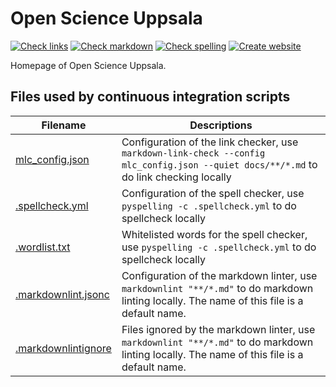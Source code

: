 # Open Science Uppsala

<!-- markdownlint-disable MD013 -->

[![Check links](https://github.com/open-science-uppsala/open_science_uppsala/actions/workflows/check_links.yaml/badge.svg?branch=master)](https://github.com/open-science-uppsala/open_science_uppsala/actions/workflows/check_links.yaml)
[![Check markdown](https://github.com/open-science-uppsala/open_science_uppsala/actions/workflows/check_markdown.yaml/badge.svg?branch=master)](https://github.com/open-science-uppsala/open_science_uppsala/actions/workflows/check_markdown.yaml)
[![Check spelling](https://github.com/open-science-uppsala/open_science_uppsala/actions/workflows/check_spelling.yaml/badge.svg?branch=master)](https://github.com/open-science-uppsala/open_science_uppsala/actions/workflows/check_spelling.yaml)
[![Create website](https://github.com/open-science-uppsala/open_science_uppsala/actions/workflows/create_website.yaml/badge.svg?branch=master)](https://github.com/open-science-uppsala/open_science_uppsala/actions/workflows/create_website.yaml)

<!-- markdownlint-enable MD013 -->

Homepage of Open Science Uppsala.

## Files used by continuous integration scripts

<!-- markdownlint-disable MD013 -->

Filename                                  |Descriptions
------------------------------------------|--------------------------------------------------------------------------------------------------------------------------------------
[mlc_config.json](mlc_config.json)        |Configuration of the link checker, use `markdown-link-check --config mlc_config.json --quiet docs/**/*.md` to do link checking locally
[.spellcheck.yml](.spellcheck.yml)        |Configuration of the spell checker, use `pyspelling -c .spellcheck.yml` to do spellcheck locally
[.wordlist.txt](.wordlist.txt)            |Whitelisted words for the spell checker, use `pyspelling -c .spellcheck.yml` to do spellcheck locally
[.markdownlint.jsonc](.markdownlint.jsonc)|Configuration of the markdown linter, use `markdownlint "**/*.md"` to do markdown linting locally. The name of this file is a default name.
[.markdownlintignore](.markdownlintignore)|Files ignored by the markdown linter, use `markdownlint "**/*.md"` to do markdown linting locally. The name of this file is a default name.

<!-- markdownlint-enable MD013 -->
